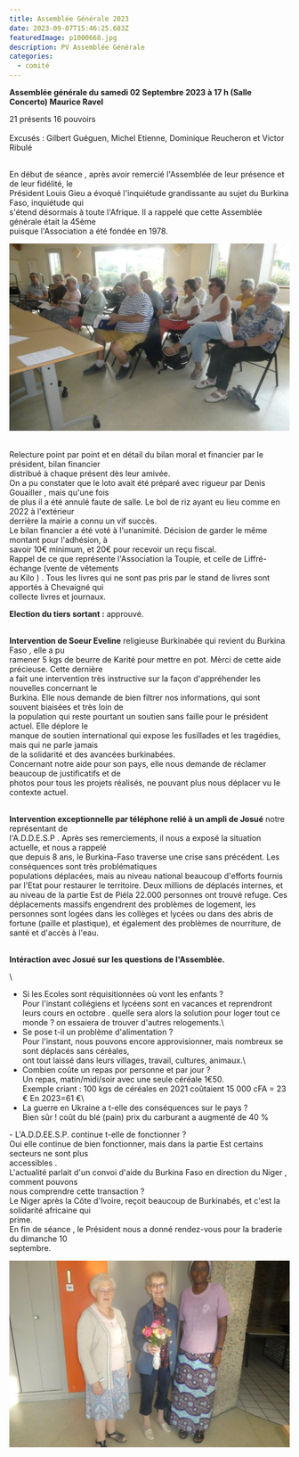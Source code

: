```yaml
---
title: Assemblée Générale 2023
date: 2023-09-07T15:46:25.683Z
featuredImage: p1000668.jpg
description: PV Assemblée Générale
categories:
  - comité
---
```

**Assemblée générale du samedi 02 Septembre 2023 à 17 h (Salle Concerto) Maurice Ravel**

21 présents 16 pouvoirs\
\
Excusés : Gilbert Guéguen, Michel Etienne, Dominique Reucheron et Victor Ribulé

\
En début de séance , après avoir remercié l'Assemblée de leur présence et de leur fidélité, le\
Président Louis Gieu a évoqué l'inquiétude grandissante au sujet du Burkina Faso, inquiétude qui\
s'étend désormais à toute l'Afrique. Il a rappelé que cette Assemblée générale était la 45ème\
puisque l'Association a été fondée en 1978.

![](p1000670.jpg)

\
Relecture point par point et en détail du bilan moral et financier par le président, bilan financier\
distribué à chaque présent dès leur amivée.\
On a pu constater que le loto avait été préparé avec rigueur par Denis Gouailler , mais qu'une fois\
de plus il a été annulé faute de salle. Le bol de riz ayant eu lieu comme en 2022  à l'extérieur\
derrière la mairie a connu un vif succès.\
Le bilan financier a été voté à l'unanimité. Décision de garder le même montant pour l'adhésion, à\
savoir 10€ minimum, et 20€ pour recevoir un reçu fiscal.\
Rappel de ce que représente l'Association la Toupie, et celle de Liffré-échange (vente de vêtements\
au Kilo ) . Tous les livres qui ne sont pas pris par le stand de livres sont apportés à Chevaigné qui\
collecte livres et journaux.

**Election du tiers sortant :** approuvé.

\
**Intervention de Soeur Eveline** religieuse Burkinabée qui revient du Burkina Faso , elle a pu\
ramener 5 kgs de beurre de Karité pour mettre en pot. Mèrci de cette aide précieuse. Cette dernière\
a fait une intervention très instructive sur la façon d'appréhender les nouvelles concernant le\
Burkina. Elle nous demande de bien filtrer nos informations, qui sont souvent biaisées et très loin de\
la population qui reste pourtant un soutien sans faille pour le président actuel. Elle déplore le\
manque de soutien international qui expose les fusillades et les tragédies, mais qui ne parle jamais\
de la solidarité et des avancées burkinabées.\
Concernant notre aide pour son pays, elle nous demande de réclamer beaucoup de justificatifs et de\
photos pour tous les projets réalisés, ne pouvant plus nous déplacer vu Ie contexte actuel.

\
**Intervention exceptionnelle par téIéphone relié à un ampli de Josué** notre représentant de\
I'A.D.D.E.S.P . Après ses remerciements, il nous a exposé la situation actuelle, et nous a rappelé\
que depuis 8 ans, le Burkina-Faso traverse une crise sans précédent. Les conséquences sont très problématiques\
populations déplacées, mais au niveau national beaucoup d'efforts fournis par l'Etat pour restaurer le territoire. Deux millions de déplacés internes, et au niveau de la partie Est de Piéla 22.000 personnes ont trouvé refuge. Ces déplacements massifs engendrent des problèmes de logement, les personnes sont logées dans les collèges et lycées ou dans des abris de fortune (paille et plastique), et également des problèmes de nourriture, de santé et d'accès à l'eau.

\
**Intéraction avec Josué sur les questions de I'Assemblée.**

\
- Si les Ecoles sont réquisitionnées où vont les enfants ?\
Pour l'instant collégiens et lycéens sont en vacances et reprendront leurs cours en octobre . quelle sera alors la solution pour loger tout ce monde ? on essaiera de trouver d'autres relogements.\
- Se pose t-il un problème d'alimentation ?\
Pour l'instant, nous pouvons encore approvisionner, mais nombreux se sont déplacés sans céréales,\
ont tout laissé dans leurs villages, travail, cultures, animaux.\
- Combien coûte un repas por personne et par jour ?\
Un repas, matin/midi/soir avec une seule céréale 1€50.\
Exemple criant : 100 kgs de céréales en 2021 coûtaient 15 000 cFA = 23 € En 2023=61 €\
- La guerre en Ukraine a t-elle des conséquences sur Ie pays ?\
Bien sûr ! coût du blé (pain) prix du carburant a augmenté de 40 %

\- L'A.D.D.EE.S.P. continue t-elle de fonctionner ?\
Oui elle continue de bien fonctionner, mais dans la partie Est certains secteurs ne sont plus\
accessibles .\
L'actualité parlait d'un convoi d'aide du Burkina Faso en direction du Niger , comment pouvons\
nous comprendre cette transaction ?\
Le Niger après la Côte d'Ivoire, reçoit beaucoup de Burkinabés, et c'est la solidarité africaine qui\
prime.\
En fin de séance , le Président nous a donné rendez-vous pour la braderie du dimanche 10\
septembre.

![](p1000671.jpg)
